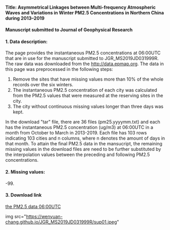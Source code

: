 #### Title: Asymmetrical Linkages between Multi-frequency Atmospheric Waves and Variations in Winter PM2.5 Concentrations in Northern China during 2013–2019
#### Manuscript submitted to Journal of Geophysical Research

#### 1. Data description:
The page provides the instantaneous PM2.5 concentrations at 06:00UTC that are in use for the manuscript submitted to JGR_MS2019JD031999R.
The raw data was downloaded from the http://data.epmap.org. The data in this page was preprocessed in the following steps:
 
1. Remove the sites that have missing values more than 10% of the whole records over the six winters.
2. The instantaneous PM2.5 concentration of each city was calculated from the PM2.5 values that were measured at the reserving sites in the city.
3. The city without continuous missing values longer than three days was kept.

In the download "tar" file, there are 36 files (pm25.yyyymm.txt) and each has the instantaneous PM2.5 concentration (ug/m3) at 06:00UTC in a month from October to March in 2013-2019. Each file has 103 rows indicating 103 cities and n columns, where n denotes the amount of days in that month. To attain the final PM2.5 data in the mansucript, the remaining missing values in the download files are need to be further substituted by the interpolation values between the preceding and following PM2.5 concentrations.

#### 2. Missing values:
-99.

#### 3. Download link
[the PM2.5 data 06:00UTC](https://wenyuan-chang.github.io/JGR_MS2019JD031999R/LCT14UTC06.tar)

img src="https://wenyuan-chang.github.io/JGR_MS2019JD031999R/sup01.jpeg"
